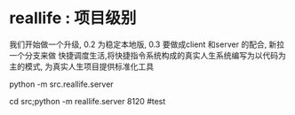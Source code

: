 # reallife : 项目级别
我们开始做一个升级, 0.2 为稳定本地版, 0.3 要做成client 和server 的配合, 新拉一个分支来做
快捷调度生活,将快捷指令系统构成的真实人生系统编写为以代码为主的模式, 为真实人生项目提供标准化工具

python -m src.reallife.server


cd src;python -m reallife.server 8120 #test